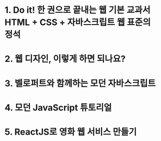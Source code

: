 # 1. Do it! 한 권으로 끝내는 웹 기본 교과서 HTML + CSS + 자바스크립트 웹 표준의 정석
# 2. 웹 디자인, 이렇게 하면 되나요?
# 3. 벨로퍼트와 함께하는 모던 자바스크립트
# 4. 모던 JavaScript 튜토리얼
# 5. ReactJS로 영화 웹 서비스 만들기